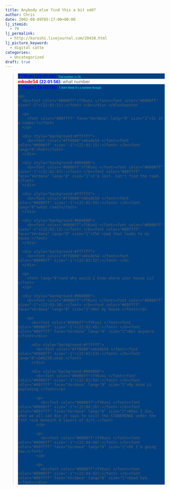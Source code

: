 ```yaml
---
title: Anybody else find this a bit odd?
author: Chris
date: 2002-08-09T05:17:00+00:00
lj_itemid:
  - 79
lj_permalink:
  - http://kuroshi.livejournal.com/20438.html
lj_picture_keyword:
  - digital catte
categories:
  - Uncategorized
draft: true
---
```

<blockquote width="93%">
  <div style="background:#004080">
    <b><font color="#0000ff">TYKuni </font><font color="#0000ff" size="-1">(22:01:48):</font> </b><font color="#00ffff" face="Verdana" lang="0" size="1">The number is 56.</font>
  </div>
  
  <div style="background:#ffffff">
    <b><font color="#ff0000">mkode54 </font><font color="#0000ff" size="-1">(22:01:56):</font> </b><font lang="0">what number</font>
  </div>
  
  <div style="background:#004080">
    <b><font color="#0000ff">TYKuni </font><font color="#0000ff" size="-1">(22:02:06):</font> </b><font color="#00ffff" face="Verdana" lang="0" size="1">I don't think it's a number though.</font></p> 
    
    <p>
      <b><font color="#0000ff">TYKuni </font><font color="#0000ff" size="-1">(22:02:11):</font> </b></div> </blockquote> 
      
      <p>
        <font color="#00ffff" face="Verdana" lang="0" size="1">Is it a number?</font>
      </p>
      
      <div style="background:#ffffff">
        <b><font color="#ff0000">mkode54 </font><font color="#0000ff" size="-1">(22:02:15):</font> </b><font lang="0">huh?</font>
      </div>
      
      <div style="background:#004080">
        <b><font color="#0000ff">TYKuni </font><font color="#0000ff" size="-1">(22:02:43):</font> </b><font color="#00ffff" face="Verdana" lang="0" size="1">I'm lost. Can't find the road.</font>
      </div>
      
      <div style="background:#ffffff">
        <b><font color="#ff0000">mkode54 </font><font color="#0000ff" size="-1">(22:02:59):</font> </b><font lang="0">what road?</font>
      </div>
      
      <div style="background:#004080">
        <b><font color="#0000ff">TYKuni </font><font color="#0000ff" size="-1">(22:03:13):</font> </b><font color="#00ffff" face="Verdana" lang="0" size="1">The road that leads to my house.</font>
      </div>
      
      <div style="background:#ffffff">
        <b><font color="#ff0000">mkode54 </font><font color="#0000ff" size="-1">(22:03:32):</font> </b>
      </div>
      
      <p>
        <font lang="0">and why would I know where your house is?</font>
      </p>
      
      <div style="background:#004080">
        <b><font color="#0000ff">TYKuni </font><font color="#0000ff" size="-1">(22:03:38):</font> </b><font color="#00ffff" face="Verdana" lang="0" size="1">Not my house.</font></p> 
        
        <p>
          <b><font color="#0000ff">TYKuni </font><font color="#0000ff" size="-1">(22:03:45):</font> </b><font color="#00ffff" face="Verdana" lang="0" size="1">Not anymore.</font></div> 
          
          <div style="background:#ffffff">
            <b><font color="#ff0000">mkode54 </font><font color="#0000ff" size="-1">(22:03:53):</font> </b><font lang="0">&#8230;okay.</font>
          </div>
          
          <div style="background:#004080">
            <b><font color="#0000ff">TYKuni </font><font color="#0000ff" size="-1">(22:03:54):</font> </b><font color="#00ffff" face="Verdana" lang="0" size="1">My mind is exploding.</font></p> 
            
            <p>
              <b><font color="#0000ff">TYKuni </font><font color="#0000ff" size="-1">(22:04:26):</font> </b><font color="#00ffff" face="Verdana" lang="0" size="1">When I die, when we all can die it says to visit the STONEHENGE under the fith rock beneath 4 layers of dirt.</font>
            </p>
            
            <p>
              <b><font color="#0000ff">TYKuni </font><font color="#0000ff" size="-1">(22:04:40):</font> </b><font color="#00ffff" face="Verdana" lang="0" size="1">Ok I'm going now.</font>
            </p>
            
            <p>
              <b><font color="#0000ff">TYKuni </font><font color="#0000ff" size="-1">(22:04:42):</font> </b><font color="#00ffff" face="Verdana" lang="0" size="1">Good bye.</font></div>
